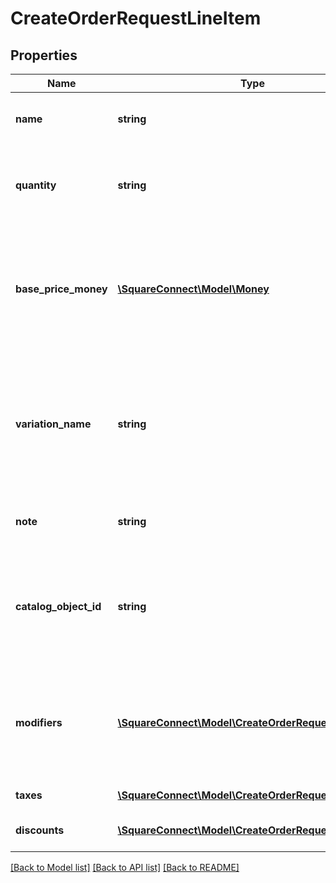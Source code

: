 # CreateOrderRequestLineItem

## Properties
Name | Type | Description | Notes
------------ | ------------- | ------------- | -------------
**name** | **string** | The name of the line item. This value cannot exceed 500 characters. | [optional] 
**quantity** | **string** | The quantity to purchase, as a string representation of a number. Currently, only integer values are supported. | 
**base_price_money** | [**\SquareConnect\Model\Money**](Money.md) | The base price for a single unit of the line item&#39;s associated variation. If a line item represents a Custom Amount instead of a particular product, this field indicates that amount. | [optional] 
**variation_name** | **string** | The variation_name of the line item. This value cannot exceed 255 characters.  If not set, the default name is &#x60;Regular&#x60;.  Do not provide a value for this field if you provide a value for the &#x60;name&#x60; and the &#x60;base_price_money&#x60;. | [optional] 
**note** | **string** | The note of the line item. This value cannot exceed 50 characters. | [optional] 
**catalog_object_id** | **string** | The catalog object id from existing [CatalogItemVariation](#type-catalogitemvariation).  Do not provide a value for this field if you provide a value for the &#x60;name&#x60; and the &#x60;base_price_money&#x60;. | [optional] 
**modifiers** | [**\SquareConnect\Model\CreateOrderRequestModifier[]**](CreateOrderRequestModifier.md) | The item modifier catalog object ids from exsiting [CatalogModifier](#type-catalogmodifier)s.  Do not provide a value for this field if you provide a value for the &#x60;name&#x60; and the &#x60;base_price_money&#x60;. | [optional] 
**taxes** | [**\SquareConnect\Model\CreateOrderRequestTax[]**](CreateOrderRequestTax.md) | The taxes to include on the line item. | [optional] 
**discounts** | [**\SquareConnect\Model\CreateOrderRequestDiscount[]**](CreateOrderRequestDiscount.md) | The discounts to include on the line item. | [optional] 

[[Back to Model list]](../README.md#documentation-for-models) [[Back to API list]](../README.md#documentation-for-api-endpoints) [[Back to README]](../README.md)


